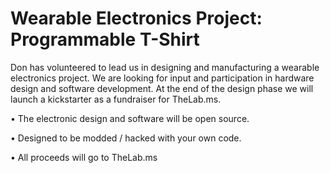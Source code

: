 # Wearable Electronics Project: Programmable T-Shirt

Don has volunteered to lead us in designing and manufacturing a wearable electronics project.  We are looking for input and participation in hardware design and software development.  At the end of the design phase we will launch a kickstarter as a fundraiser for TheLab.ms.

• The electronic design and software will be open source.  

• Designed to be modded / hacked with your own code. 

• All proceeds will go to TheLab.ms
